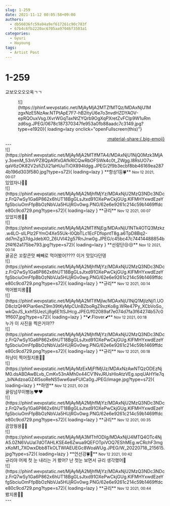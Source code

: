 ```yaml
---
slug: 1-259
date: 2021-11-12 00:05:58+09:00
authors:
  - db56036fc59a94a9ef617261c90c783f
  - 67b4c6fb2220ac6705aa97046f3503a1
categories:
  - Gyuri
  - Hayoung
tags:
  - Artist Post
---
```


# 1-259

<div class="post-container" markdown="1">
<div class="content-container md-sidebar__scrollwrap" markdown="1">

교보오오오오옥ㄱㄱ
<figure markdown="1">
![](https://phinf.wevpstatic.net/MjAyMjA2MTZfMTQz/MDAxNjU1MzgxNzE5NzAw.NTPtApE7F7-hB2ityU6e7o3nvdHZDYAOV-epRQOuxVsg.IXvrWGqTaxNtZYQrb9OgXqPXretZvFCIp9W1uRmzd6sg.JPEG/0678c187370347fe953a0fb88aadc7c3149.jpg?type=e1920){ loading=lazy onclick="openFullscreen(this)"}
</figure>


</div>
</div>

<div style="text-align: right;" markdown="1">
<a href="https://weverse.io/fromis9/artist/1-259" style="text-align: right;">:material-share:{.big-emoji}</a>
</div>
---

<div class="comments-container md-sidebar__scrollwrap" markdown="1">
<div class="comment" markdown="1">
<div class='id-container' markdown="1">
![](https://phinf.wevpstatic.net/MjAyMjA2MTlfMTA4/MDAxNjU1NjQ0Mzk3MjAy.3oenM_53nVPZ8QpA9fxGAfkRlCQwRbOFSWk4c0t_ZWgg.l8RsUO7x-qaV6zOK82V2sfiZUi21aHUuiTiOX894Idgg.JPEG/2f9b3ecbf8bb46169ea2874b196d303f580.jpg?type=s72){ loading=lazy }
**항상1등🍀** <small>Nov 12 2021, 00:07</small><br>
</div>
<div class='comment-body' markdown="1">
있었자나🤗🤗
</div>
</div>
<div class="reply" markdown="1">
<div class="comment" markdown="1">
<div class='id-container' markdown="1">
![](https://phinf.wevpstatic.net/MjAyMjA2MjhfMjYz/MDAxNjU2MzQ3NDc3NDcz.FrQ7wSy1Ga6P862x6hUT18BgGLsJtxd91OXePwCkjGUg.KlFMHYxwdEzeYfgSbciuOmFfpBbOzNbVJa5HUjRGv0wg.PNG/62e6e9261c214c59b1469ffdce80c9cd729.png?type=s72){ loading=lazy }
**<span class="artist">규리</span>** <small>Nov 12 2021, 00:07</small><br>
</div>
<div class='comment-body' markdown="1">
있었지롱🤗🤗
</div>
</div>
</div>
<div class="comment" markdown="1">
<div class='id-container' markdown="1">
![](https://phinf.wevpstatic.net/MjAyMjA2MTlfNjEg/MDAxNjU1NTk4OTQ3Mzkz.w4LO-sILPlz2FYmO4Xe55Uk-I0QbTLc1EcFDfopntT8g.a6TpD8Bq2-dd7mZg37dgJdebXO_Z6UVI42g57RnJnw0g.JPEG/c45bc47c74414488854b2f4f62a175be793.jpg?type=s72){ loading=lazy }
**선랑단😒😒** <small>Nov 12 2021, 00:14</small><br>
</div>
<div class='comment-body' markdown="1">
귤공은 꼬칼콘맛 빼빼로 먹어봤어???? 이거 맛있다던뎅
</div>
</div>
<div class="reply" markdown="1">
<div class="comment" markdown="1">
<div class='id-container' markdown="1">
![](https://phinf.wevpstatic.net/MjAyMjA2MjhfMjYz/MDAxNjU2MzQ3NDc3NDcz.FrQ7wSy1Ga6P862x6hUT18BgGLsJtxd91OXePwCkjGUg.KlFMHYxwdEzeYfgSbciuOmFfpBbOzNbVJa5HUjRGv0wg.PNG/62e6e9261c214c59b1469ffdce80c9cd729.png?type=s72){ loading=lazy }
**<span class="artist">규리</span>** <small>Nov 12 2021, 00:14</small><br>
</div>
<div class='comment-body' markdown="1">
먹어봤지롱🤗🤗
</div>
</div>
</div>
<div class="comment" markdown="1">
<div class='id-container' markdown="1">
![](https://phinf.wevpstatic.net/MjAyMjA2MTlfMjIw/MDAxNjU1NjQ1MjIzNjI1.UOD8cIzQHKPiar6enZ9m39tKyMpCUnBZboRgZ9xzKo8g.WRe47Py_XCbVoSo_wkQoJS_kxhfSUezLj8g6E1tSJHcg.JPEG/f02089af7e074d7fa3f64274b57c01ff607.jpg?type=s72){ loading=lazy }
**💕.Flover.💕** <small>Nov 12 2021, 00:18</small><br>
</div>
<div class='comment-body' markdown="1">
누가 이 사진을 찍은거야??
</div>
</div>
<div class="reply" markdown="1">
<div class="comment" markdown="1">
<div class='id-container' markdown="1">
![](https://phinf.wevpstatic.net/MjAyMjA2MjhfMjYz/MDAxNjU2MzQ3NDc3NDcz.FrQ7wSy1Ga6P862x6hUT18BgGLsJtxd91OXePwCkjGUg.KlFMHYxwdEzeYfgSbciuOmFfpBbOzNbVJa5HUjRGv0wg.PNG/62e6e9261c214c59b1469ffdce80c9cd729.png?type=s72){ loading=lazy }
**<span class="artist">규리</span>** <small>Nov 12 2021, 00:18</small><br>
</div>
<div class='comment-body' markdown="1">
하냥이 찍어줬지롱🤗🤗
</div>
</div>
</div>
<div class="comment" markdown="1">
<div class='id-container' markdown="1">
![](https://phinf.wevpstatic.net/MjAyMzExMjFfMjUz/MDAxNzAwNTQzODEzNjM0.dsABDAwBLvb_CmKv53nAMh0x44CV1NvJRUsHloAtzVEg.spqUAHYle7q_biNAdzoaGZ4l5soReNS5ww6awFUlCa0g.JPEG/image.jpg?type=s72){ loading=lazy }
**<span class="artist">하영</span>** <small>Nov 12 2021, 00:28</small><br>
</div>
<div class='comment-body' markdown="1">
귤링넘무이뻥뇽♥️♥️
</div>
</div>
<div class="reply" markdown="1">
<div class="comment" markdown="1">
<div class='id-container' markdown="1">
![](https://phinf.wevpstatic.net/MjAyMjA2MjhfMjYz/MDAxNjU2MzQ3NDc3NDcz.FrQ7wSy1Ga6P862x6hUT18BgGLsJtxd91OXePwCkjGUg.KlFMHYxwdEzeYfgSbciuOmFfpBbOzNbVJa5HUjRGv0wg.PNG/62e6e9261c214c59b1469ffdce80c9cd729.png?type=s72){ loading=lazy }
**<span class="artist">규리</span>** <small>Nov 12 2021, 00:35</small><br>
</div>
<div class='comment-body' markdown="1">
곰앙웡용🤗🤗
</div>
</div>
</div>
<div class="comment" markdown="1">
<div class='id-container' markdown="1">
![](https://phinf.wevpstatic.net/MjAyMjA3MThfODIg/MDAxNjU4MTQ4OTc4NjA5.0ZN6VuUal7dOTAHLKSE4e6Zwua9QEFOTpiVOQ7EShMEg.wCRchF3mgxKoM1_7XOwxDbb8TkOLTWlAEUEGc8WoaWUg.JPEG/W_20220718_215615.jpg?type=s72){ loading=lazy }
**언선강🍀🍊** <small>Nov 12 2021, 00:42</small><br>
</div>
<div class='comment-body' markdown="1">
규리야 어제 첫 눈 내리는 거 봤어? 난 첫눈 보면서 규리 생각했어🧡
</div>
</div>
<div class="reply" markdown="1">
<div class="comment" markdown="1">
<div class='id-container' markdown="1">
![](https://phinf.wevpstatic.net/MjAyMjA2MjhfMjYz/MDAxNjU2MzQ3NDc3NDcz.FrQ7wSy1Ga6P862x6hUT18BgGLsJtxd91OXePwCkjGUg.KlFMHYxwdEzeYfgSbciuOmFfpBbOzNbVJa5HUjRGv0wg.PNG/62e6e9261c214c59b1469ffdce80c9cd729.png?type=s72){ loading=lazy }
**<span class="artist">규리</span>** <small>Nov 12 2021, 00:44</small><br>
</div>
<div class='comment-body' markdown="1">
봤지롱🤗🤗
</div>
</div>
</div>
</div>
---
